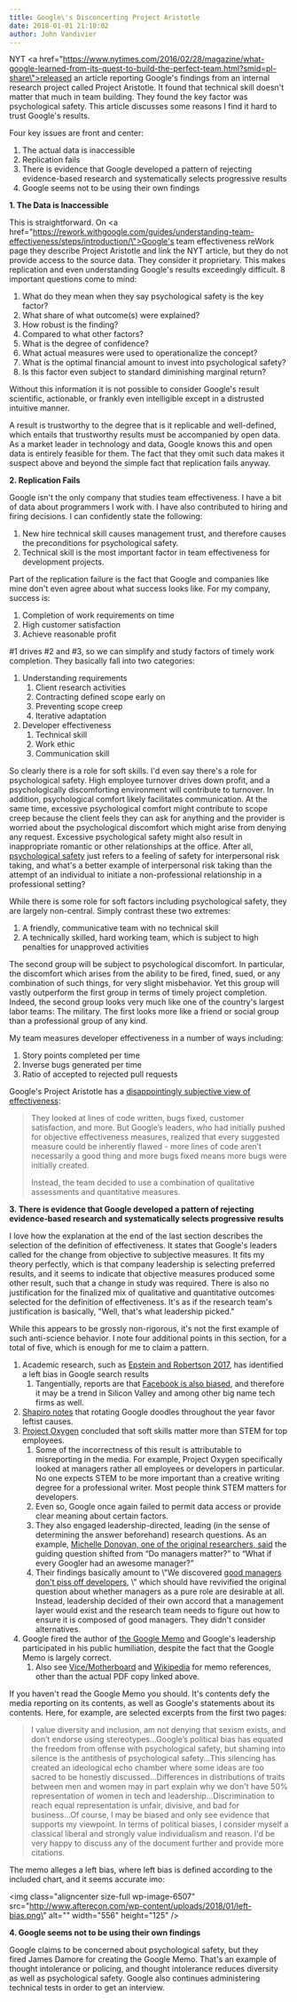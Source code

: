 ```yaml
---
title: Google\'s Disconcerting Project Aristotle
date: 2018-01-01 21:10:02
author: John Vandivier
---
```




NYT <a href=\"https://www.nytimes.com/2016/02/28/magazine/what-google-learned-from-its-quest-to-build-the-perfect-team.html?smid=pl-share\">released an article</a> reporting Google's findings from an internal research project called Project Aristotle. It found that technical skill doesn't matter that much in team building. They found the key factor was psychological safety. This article discusses some reasons I find it hard to trust Google's results.

Four key issues are front and center:
<ol>
 	<li>The actual data is inaccessible</li>
 	<li>Replication fails</li>
 	<li>There is evidence that Google developed a pattern of rejecting evidence-based research and systematically selects progressive results</li>
 	<li>Google seems not to be using their own findings</li>
</ol>
<strong>1. The Data is Inaccessible</strong>

This is straightforward. On <a href=\"https://rework.withgoogle.com/guides/understanding-team-effectiveness/steps/introduction/\">Google's team effectiveness reWork page</a> they describe Project Aristotle and link the NYT article, but they do not provide access to the source data. They consider it proprietary. This makes replication and even understanding Google's results exceedingly difficult. 8 important questions come to mind:
<ol>
 	<li>What do they mean when they say psychological safety is the key factor?</li>
 	<li>What share of what outcome(s) were explained?</li>
 	<li>How robust is the finding?</li>
 	<li>Compared to what other factors?</li>
 	<li>What is the degree of confidence?</li>
 	<li>What actual measures were used to operationalize the concept?</li>
 	<li>What is the optimal financial amount to invest into psychological safety?</li>
 	<li>Is this factor even subject to standard diminishing marginal return?</li>
</ol>
Without this information it is not possible to consider Google's result scientific, actionable, or frankly even intelligible except in a distrusted intuitive manner.

A result is trustworthy to the degree that is it replicable and well-defined, which entails that trustworthy results must be accompanied by open data. As a market leader in technology and data, Google knows this and open data is entirely feasible for them. The fact that they omit such data makes it suspect above and beyond the simple fact that replication fails anyway.

<strong>2. Replication Fails</strong>

Google isn't the only company that studies team effectiveness. I have a bit of data about programmers I work with. I have also contributed to hiring and firing decisions. I can confidently state the following:
<ol>
 	<li>New hire technical skill causes management trust, and therefore causes the preconditions for psychological safety.</li>
 	<li>Technical skill is the most important factor in team effectiveness for development projects.</li>
</ol>
Part of the replication failure is the fact that Google and companies like mine don't even agree about what success looks like. For my company, success is:
<ol>
 	<li>Completion of work requirements on time</li>
 	<li>High customer satisfaction</li>
 	<li>Achieve reasonable profit</li>
</ol>
#1 drives #2 and #3, so we can simplify and study factors of timely work completion. They basically fall into two categories:
<ol>
 	<li>Understanding requirements
<ol>
 	<li>Client research activities</li>
 	<li>Contracting defined scope early on</li>
 	<li>Preventing scope creep</li>
 	<li>Iterative adaptation</li>
</ol>
</li>
 	<li>Developer effectiveness
<ol>
 	<li>Technical skill</li>
 	<li>Work ethic</li>
 	<li>Communication skill</li>
</ol>
</li>
</ol>
So clearly there is a role for soft skills. I'd even say there's a role for psychological safety. High employee turnover drives down profit, and a psychologically discomforting environment will contribute to turnover. In addition, psychological comfort likely facilitates communication. At the same time, excessive psychological comfort might contribute to scope creep because the client feels they can ask for anything and the provider is worried about the psychological discomfort which might arise from denying any request. Excessive psychological safety might also result in inappropriate romantic or other relationships at the office. After all, <a href=\"https://en.wikipedia.org/w/index.php?title=Psychological_safety&amp;oldid=793780194\">psychological safety</a> just refers to a feeling of safety for interpersonal risk taking, and what's a better example of interpersonal risk taking than the attempt of an individual to initiate a non-professional relationship in a professional setting?

While there is some role for soft factors including psychological safety, they are largely non-central. Simply contrast these two extremes:
<ol>
 	<li>A friendly, communicative team with no technical skill</li>
 	<li>A technically skilled, hard working team, which is subject to high penalties for unapproved activities</li>
</ol>
The second group will be subject to psychological discomfort. In particular, the discomfort which arises from the ability to be fired, fined, sued, or any combination of such things, for very slight misbehavior. Yet this group will vastly outperform the first group in terms of timely project completion. Indeed, the second group looks very much like one of the country's largest labor teams: The military. The first looks more like a friend or social group than a professional group of any kind.

My team measures developer effectiveness in a number of ways including:
<ol>
 	<li>Story points completed per time</li>
 	<li>Inverse bugs generated per time</li>
 	<li>Ratio of accepted to rejected pull requests</li>
</ol>
Google's Project Aristotle has a <a href=\"https://rework.withgoogle.com/guides/understanding-team-effectiveness/steps/define-effectiveness/\">disappointingly subjective view of effectiveness</a>:
<blockquote>They looked at lines of code written, bugs fixed, customer satisfaction, and more. But Google’s leaders, who had initially pushed for objective effectiveness measures, realized that every suggested measure could be inherently flawed - more lines of code aren’t necessarily a good thing and more bugs fixed means more bugs were initially created.

Instead, the team decided to use a combination of qualitative assessments and quantitative measures.</blockquote>
<strong>3. There is evidence that Google developed a pattern of rejecting evidence-based research and systematically selects progressive results</strong>

I love how the explanation at the end of the last section describes the selection of the definition of effectiveness. It states that Google's leaders called for the change from objective to subjective measures. It fits my theory perfectly, which is that company leadership is selecting preferred results, and it seems to indicate that objective measures produced some other result, such that a change in study was required. There is also no justification for the finalized mix of qualitative and quantitative outcomes selected for the definition of effectiveness. It's as if the research team's justification is basically, \"Well, that's what leadership picked.\"

While this appears to be grossly non-rigorous, it's not the first example of such anti-science behavior. I note four additional points in this section, for a total of five, which is enough for me to claim a pattern.
<ol>
 	<li>Academic research, such as <a href=\"http://aibrt.org/downloads/EPSTEIN_&amp;_ROBERTSON_2017-A_Method_for_Detecting_Bias_in_Search_Rankings-AIBRT_WP-17-02_6-1-17.pdf\">Epstein and Robertson 2017</a>, has identified a left bias in Google search results
<ol>
 	<li>Tangentially, reports are that <a href=\"https://gizmodo.com/former-facebook-workers-we-routinely-suppressed-conser-1775461006\">Facebook is also biased</a>, and therefore it may be a trend in Silicon Valley and among other big name tech firms as well.</li>
</ol>
</li>
 	<li><a href=\"https://www.dailywire.com/news/19511/googles-leftist-goggles-leave-googlers-agog-ben-shapiro#\">Shapiro notes</a> that rotating Google doodles throughout the year favor leftist causes.</li>
 	<li><a href=\"https://www.washingtonpost.com/news/answer-sheet/wp/2017/12/20/the-surprising-thing-google-learned-about-its-employees-and-what-it-means-for-todays-students/?utm_campaign=buffer&amp;utm_content=bufferde853&amp;utm_medium=social&amp;utm_source=facebook.com&amp;utm_term=.6343396a7cf0\">Project Oxygen</a> concluded that soft skills matter more than STEM for top employees.
<ol>
 	<li>Some of the incorrectness of this result is attributable to misreporting in the media. For example, Project Oxygen specifically looked at managers rather all employees or developers in particular. No one expects STEM to be more important than a creative writing degree for a professional writer. Most people think STEM matters for developers.</li>
 	<li>Even so, Google once again failed to permit data access or provide clear meaning about certain factors.</li>
 	<li>They also engaged leadership-directed, leading (in the sense of determining the answer beforehand) research questions. As an example, <a href=\"https://rework.withgoogle.com/blog/Googles-effort-to-make-managers-awesome/\">Michelle Donovan, one of the original researchers, said</a> the guiding question shifted from “Do managers matter?” to “What if every Googler had an awesome manager?”</li>
 	<li>Their findings basically amount to \"We discovered <a href=\"https://www.youtube.com/watch?v=QC_PGHkRvTw&amp;feature=youtu.be&amp;t=6m50s\">good managers don't piss off developers</a>, \" which should have revivified the original question about whether managers as a pure role are desirable at all. Instead, leadership decided of their own accord that a management layer would exist and the research team needs to figure out how to ensure it is composed of good managers. They didn't consider alternatives.</li>
</ol>
</li>
 	<li>Google fired the author of <a href=\"http://www.afterecon.com/wp-content/uploads/2018/01/Googles-Ideological-Echo-Chamber.pdf\">the Google Memo</a> and Google's leadership participated in his public humiliation, despite the fact that the Google Memo is largely correct.
<ol>
 	<li>Also see <a href=\"https://motherboard.vice.com/en_us/article/evzjww/here-are-the-citations-for-the-anti-diversity-manifesto-circulating-at-google\">Vice/Motherboard</a> and <a href=\"https://en.wikipedia.org/w/index.php?title=Google%27s_Ideological_Echo_Chamber&amp;oldid=818154761\">Wikipedia</a> for memo references, other than the actual PDF copy linked above.</li>
</ol>
</li>
</ol>
If you haven't read the Google Memo you should. It's contents defy the media reporting on its contents, as well as Google's statements about its contents. Here, for example, are selected excerpts from the first two pages:
<blockquote>I value diversity and inclusion, am not denying that sexism exists, and don’t endorse using stereotypes...Google’s political bias has equated the freedom from offense with psychological safety, but shaming into silence is the antithesis of psychological safety...This silencing has created an ideological echo chamber where some ideas are too sacred to be honestly discussed...Differences in distributions of traits between men and women may in part explain why we don't have 50% representation of women in tech and leadership...Discrimination to reach equal representation is unfair, divisive, and bad for business...Of course, I may be biased and only see evidence that supports my viewpoint. In terms of political biases, I consider myself a classical liberal and strongly value individualism and reason. I'd be very happy to discuss any of the document further and provide more citations.</blockquote>
The memo alleges a left bias, where left bias is defined according to the included chart, and it seems accurate imo:

<img class=\"aligncenter size-full wp-image-6507\" src=\"http://www.afterecon.com/wp-content/uploads/2018/01/left-bias.png\" alt=\"\" width=\"556\" height=\"125\" />

<strong>4. Google seems not to be using their own findings</strong>

Google claims to be concerned about psychological safety, but they fired James Damore for creating the Google Memo. That's an example of thought intolerance or policing, and thought intolerance reduces diversity as well as psychological safety. Google also continues administering technical tests in order to get an interview.